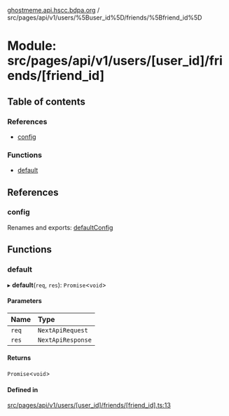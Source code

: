 [ghostmeme.api.hscc.bdpa.org][1] /
src/pages/api/v1/users/%5Buser_id%5D/friends/%5Bfriend_id%5D

# Module: src/pages/api/v1/users/\[user_id]/friends/\[friend_id]

## Table of contents

### References

- [config][2]

### Functions

- [default][3]

## References

### config

Renames and exports: [defaultConfig][4]

## Functions

### default

▸ **default**(`req`, `res`): `Promise`<`void`>

#### Parameters

| Name  | Type              |
| :---- | :---------------- |
| `req` | `NextApiRequest`  |
| `res` | `NextApiResponse` |

#### Returns

`Promise`<`void`>

#### Defined in

[src/pages/api/v1/users/\[user_id\]/friends/\[friend_id\].ts:13][5]

[1]: ../README.md
[2]: src_pages_api_v1_users__user_id__friends__friend_id_.md#config
[3]: src_pages_api_v1_users__user_id__friends__friend_id_.md#default
[4]: src_backend_middleware.md#defaultconfig

[5]:
https://github.com/nhscc/ghostmeme.api.hscc.bdpa.org/blob/9eb38c4/src/pages/api/v1/users/[user_id]/friends/[friend_id].ts#L13
